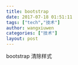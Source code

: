 ```yaml
---
title: bootstrap
date: 2017-07-18 01:51:11
tags: ["tech","技术"]
author: wangxiuwen
categories: ["技术"]
layout: post
---
```


bootstrap 清除样式  
<div class="clearfix"></div>